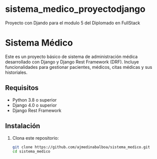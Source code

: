 # sistema_medico_proyectodjango
Proyecto con Djando para el modulo 5 del Diplomado en FullStack

# Sistema Médico

Este es un proyecto básico de sistema de administración médica desarrollado con Django y Django Rest Framework (DRF). Incluye funcionalidades para gestionar pacientes, médicos, citas médicas y sus historiales.

## Requisitos

- Python 3.8 o superior
- Django 4.0 o superior
- Django Rest Framework

## Instalación

1. Clona este repositorio:
   ```bash
   git clone https://github.com/ajmedinabalboa/sistema_medico.git
   cd sistema_medico

   
